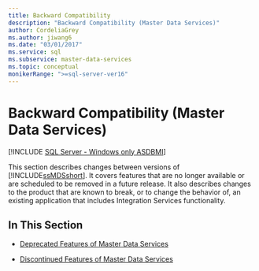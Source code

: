 ```yaml
---
title: Backward Compatibility
description: "Backward Compatibility (Master Data Services)"
author: CordeliaGrey
ms.author: jiwang6
ms.date: "03/01/2017"
ms.service: sql
ms.subservice: master-data-services
ms.topic: conceptual
monikerRange: ">=sql-server-ver16"
---
```

# Backward Compatibility (Master Data Services)

[!INCLUDE [SQL Server - Windows only ASDBMI](../includes/applies-to-version/sql-windows-only-asdbmi.md)]

  This section describes changes between versions of [!INCLUDE[ssMDSshort](../includes/ssmdsshort-md.md)]. It covers features that are no longer available or are scheduled to be removed in a future release. It also describes changes to the product that are known to break, or to change the behavior of, an existing application that includes Integration Services functionality.  
  
## In This Section  
  
-   [Deprecated Features of Master Data Services](../master-data-services/deprecated-master-data-services-features.md)  
  
-   [Discontinued Features of Master Data Services](../master-data-services/discontinued-master-data-services-features.md)  
  
  
